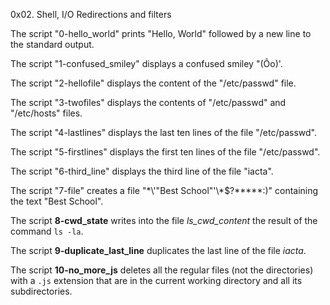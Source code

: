 0x02. Shell, I/O Redirections and filters

The script "0-hello_world" prints "Hello, World" followed by a new line to the standard output.

The script "1-confused_smiley" displays a confused smiley "(Ôo)'.

The script "2-hellofile" displays the content of the "/etc/passwd" file.

The script "3-twofiles" displays the contents of "/etc/passwd" and "/etc/hosts" files.

The script "4-lastlines" displays the last ten lines of the file "/etc/passwd".

The script "5-firstlines" displays the first ten lines of the file "/etc/passwd".

The script "6-third_line" displays the third line of the file "iacta".

The script "7-file" creates a file "\*\\'"Best School"\'\\*$\?\*\*\*\*\*:)" containing the text "Best School".

The script **8-cwd_state** writes into the file *ls_cwd_content* the result of the command `ls -la`.

The script **9-duplicate_last_line** duplicates the last line of the file *iacta*.

The script **10-no_more_js** deletes all the regular files (not the directories) with a `.js` extension that are in the current working directory and all its subdirectories.
